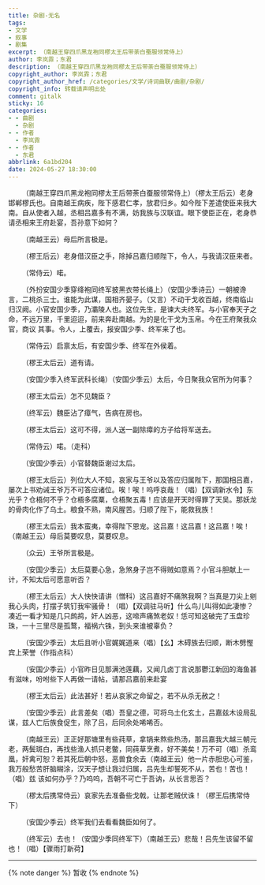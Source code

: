 ```yaml
---
title: 杂剧-无名
tags:
- 文学
- 叙事
- 剧集
excerpt: （南越王穿四爪黑龙袍同樛太王后带荼白蚕服领常侍上）
author: 李岚霏；东君
description: （南越王穿四爪黑龙袍同樛太王后带荼白蚕服领常侍上）
copyright_author: 李岚霏；东君
copyright_author_href: /categories/文学/诗词曲联/曲剧/杂剧/
copyright_info: 转载请声明出处
comment: gitalk
sticky: 16
categories:
- - 曲剧
  - 杂剧
- - 作者
  - 李岚霏
- - 作者
  - 东君
abbrlink: 6a1bd204
date: 2024-05-27 18:30:00
---
```


&emsp;&emsp;（南越王穿四爪黑龙袍同樛太王后带荼白蚕服领常侍上）（樛太王后云）老身邯郸樛氏也。自南越王病疾，陛下感君仁孝，放君归乡。如今陛下差遣使臣来我大南。自从使者入越，丞相吕嘉多有不满，妨我族与汉联谊。眼下使臣正在，老身恭请丞相来王府赴宴，吾孙意下如何？

&emsp;&emsp;（南越王云）母后所言极是。

&emsp;&emsp;（樛王后云）老身借汉臣之手，除掉吕嘉归顺陛下，令人，与我请汉臣来者。

&emsp;&emsp;（常侍云）喏。

&emsp;&emsp;（外扮安国少季穿绛袍同终军披黑衣带长绳上）（安国少季诗云）一朝被谗言，二桃杀三士。谁能为此谋，国相齐晏子。（又言）不动干戈收百越，终南临山归汉阙。小官安国少季，乃灞陵人也。这位先生，是谏大夫终军。与小官奉天子之命，不远万里，千里迢迢，前来奔赴南越。为的是化干戈为玉帛。今在王府聚我众官，商议
其事。令人，上覆去，报安国少季、终军来了也。

&emsp;&emsp;（常侍云）启禀太后，有安国少季、终军在外侯着。

&emsp;&emsp;（樛王太后云）道有请。

&emsp;&emsp;（安国少季入终军武科长绳）（安国少季云）太后，今日聚我众官所为何事？

&emsp;&emsp;（樛王太后云）怎不见魏臣？

&emsp;&emsp;（终军云）魏臣沾了瘴气，告病在房也。

&emsp;&emsp;（樛王太后云）这可不得，派人送一副除瘴的方子给将军送去。

&emsp;&emsp;（常侍云）喏。（走科）

&emsp;&emsp;（安国少季云）小官替魏臣谢过太后。

&emsp;&emsp;（樛王太后云）列位大人不知，哀家与王爷以及答应归属陛下，那国相吕嘉，屡次上书劝诫王爷万不可答应诸位。唉！唉！呜呼哀哉！（唱）【双调新水令】东光乎？仓梧何不乎？仓梧多腐粟，仓梧聚五毒！应该是开天时得罪了天吴。那妖龙的骨肉化作了乌土。粮食不熟，南风腥苦。归顺了陛下，能救我族！

&emsp;&emsp;（樛王太后云）我本蛮夷，幸得陛下恩宠。这吕嘉！这吕嘉！这吕嘉！唉！（南越王云）母后莫要叹息，莫要叹息。

&emsp;&emsp;（众云）王爷所言极是。

&emsp;&emsp;（安国少季云）太后莫要心急，急煞身子岂不得贼如意焉？小官斗胆献上一计，不知太后可愿意听否？

&emsp;&emsp;（樛王太后云）大人快快请讲（憎科）这吕嘉好不痛煞我啊？当真是刀尖上剜我心头肉，打摆子筑钉我牢骚骨！（唱）【双调驻马听】什么鸟儿叫得如此凄惨？凑近一看才知是几只鹧鸪，奸人凶恶，这啼声痛煞老奴！恁可知这破完了玉盘珍珠，一十三里尽是孤鹜，福祸六铢，到头来谁被辜负？

&emsp;&emsp;（安国少季云）太后且听小官娓娓道来（唱）【幺】木碍族去归顺，断木劈慳宾上荣誉（作指点科）

&emsp;&emsp;（安国少季云）小官昨日见那满池莲藕，又闻几卤丁言说那鬱江新回的海鱼甚有滋味，吩咐些下人再做一请帖，请那吕嘉前来赴宴

&emsp;&emsp;（樛王太后云）此法甚好！若从哀家之命留之，若不从杀无赦之！

&emsp;&emsp;（安国少季云）此言差矣（唱）吾皇之德，可将乌土化玄土，吕嘉兹木设局乱谋，兹人亡后族食促生，除了吕，后同余处唏唏否。

&emsp;&emsp;（南越王云）正正好那塘里有些莼草，拿锅来熬些热汤，那吕嘉我大越三朝元老，两鬓斑白，再找些渔人抓只老鳖，同莼草烹煮，好不美矣！万不可（唱）杀鸾凰，奸禽可恕？若其死后朝中怒，恶兽食余去（南越王云）他一片赤胆忠心可鉴，我万般愁苦肝脑糊涂，汉天子想让我过归属，吕先生却誓死不从，苦也！苦也！（唱）兹
该如何办乎？乃呜呜，吾朝不可亡于吾讷，从长言思否？

&emsp;&emsp;（樛太后携常侍云）哀家先去准备些戈戟，让那老贼伏诛！（樛王后携常侍下）

&emsp;&emsp;（安国少季云）终军我们去看看魏臣如何了。

&emsp;&emsp;（终军云）去也！（安国少季同终军下）（南越王云）悲哉！吕先生该留不留也！（唱）【骤雨打新荷】

---

{% note danger %}
暂收
{% endnote %}
